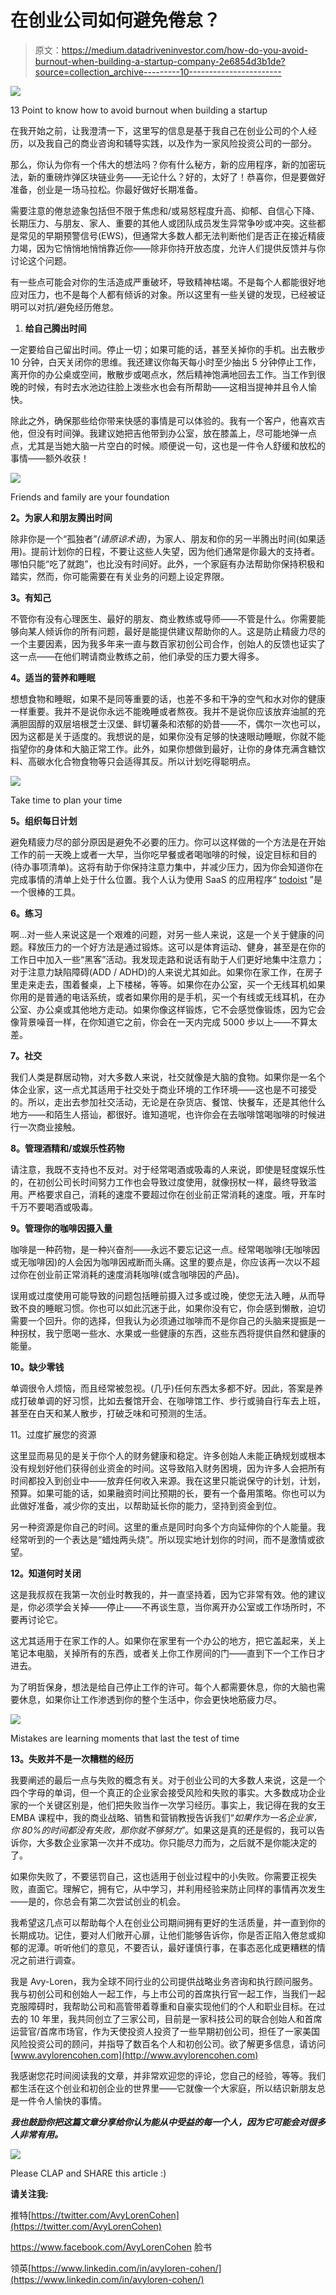 # 在创业公司如何避免倦怠？

> 原文：<https://medium.datadriveninvestor.com/how-do-you-avoid-burnout-when-building-a-startup-company-2e6854d3b1de?source=collection_archive---------10----------------------->

![](img/2c36d8bc851be06babd186c1312370ee.png)

13 Point to know how to avoid burnout when building a startup

在我开始之前，让我澄清一下，这里写的信息是基于我自己在创业公司的个人经历，以及我自己的商业咨询和辅导实践，以及作为一家风险投资公司的一部分。

那么，你认为你有一个伟大的想法吗？你有什么秘方，新的应用程序，新的加密玩法，新的重磅炸弹区块链业务——无论什么？好的，太好了！恭喜你，但是要做好准备，创业是一场马拉松。你最好做好长期准备。

需要注意的倦怠迹象包括但不限于焦虑和/或易怒程度升高、抑郁、自信心下降、长期压力、与朋友、家人、重要的其他人或团队成员发生异常争吵或冲突。这些都是常见的早期预警信号(EWS)，但通常大多数人都无法判断他们是否正在接近精疲力竭，因为它悄悄地悄悄靠近你——除非你持开放态度，允许人们提供反馈并与你讨论这个问题。

有一些点可能会对你的生活造成严重破坏，导致精神枯竭。不是每个人都能很好地应对压力，也不是每个人都有倾诉的对象。所以这里有一些关键的发现，已经被证明可以对抗/避免经历倦怠。

1.  **给自己腾出时间**

一定要给自己留出时间。停止一切；如果可能的话，甚至关掉你的手机。出去散步 10 分钟，白天关闭你的思维。我还建议你每天每小时至少抽出 5 分钟停止工作，离开你的办公桌或空间，散散步或喝点水，然后精神饱满地回去工作。当工作到很晚的时候，有时去水池边往脸上泼些水也会有所帮助——这相当提神并且令人愉快。

除此之外，确保那些给你带来快感的事情是可以体验的。我有一个客户，他喜欢吉他，但没有时间弹。我建议她把吉他带到办公室，放在膝盖上，尽可能地弹一点点，尤其是当她大脑一片空白的时候。顺便说一句，这也是一件令人舒缓和放松的事情——额外收获！

![](img/36525635e62bac0b9fb34d2541720b31.png)

Friends and family are your foundation

**2。为家人和朋友腾出时间**

除非你是一个“孤独者”*(请原谅术语)*，为家人、朋友和你的另一半腾出时间(如果适用)。提前计划你的日程，不要让这些人失望，因为他们通常是你最大的支持者。哪怕只能“吃了就跑”，也比没有时间好。此外，一个家庭有办法帮助你保持积极和踏实，然而，你可能需要在有关业务的问题上设定界限。

**3。有知己**

不管你有没有心理医生、最好的朋友、商业教练或导师——不管是什么。你需要能够向某人倾诉你的所有问题，最好是能提供建议帮助你的人。这是防止精疲力尽的一个主要因素，因为我多年来一直与数百家初创公司合作，创始人的反馈也证实了这一点——在他们聘请商业教练之前，他们承受的压力要大得多。

**4。适当的营养和睡眠**

想想食物和睡眠，如果不是同等重要的话，也差不多和干净的空气和水对你的健康一样重要。我并不是说你永远不能晚睡或者熬夜。我并不是说你应该放弃油腻的充满胆固醇的双层培根芝士汉堡、鲜切薯条和浓郁的奶昔——不，偶尔一次也可以，因为这都是关于适度的。我想说的是，如果你没有足够的快速眼动睡眠，你就不能指望你的身体和大脑正常工作。此外，如果你想做到最好，让你的身体充满含糖饮料、高碳水化合物食物等只会适得其反。所以计划吃得聪明点。

![](img/5854322846856039581cdd5e29645a1d.png)

Take time to plan your time

**5。组织每日计划**

避免精疲力尽的部分原因是避免不必要的压力。你可以这样做的一个方法是在开始工作的前一天晚上或者一大早，当你吃早餐或者喝咖啡的时候，设定目标和目的(待办事项清单)。这将有助于你保持注意力集中，并减少压力，因为你会知道你在完成事情的清单上处于什么位置。我个人认为使用 SaaS 的应用程序“ [todoist](https://todoist.com/seeYou) ”是一个很棒的工具。

**6。练习**

啊…对一些人来说这是一个艰难的问题，对另一些人来说，这是一个关于健康的问题。释放压力的一个好方法是通过锻炼。这可以是体育运动、健身，甚至是在你的工作日中加入一些“黑客”活动。我发现走路和说话有助于人们更好地集中注意力；对于注意力缺陷障碍(ADD / ADHD)的人来说尤其如此。如果你在家工作，在房子里走来走去，围着餐桌，上下楼梯，等等。如果你在办公室，买一个无线耳机如果你用的是普通的电话系统，或者如果你用的是手机，买一个有线或无线耳机，在办公室、办公桌或其他地方走动。如果你像这样锻炼，它不会感觉像锻炼，因为它会像背景噪音一样，在你知道它之前，你会在一天内完成 5000 步以上——不算太差。

**7。社交**

我们人类是群居动物，对大多数人来说，社交就像是大脑的食物。如果你是一名个体企业家，这一点尤其适用于社交处于商业环境的工作环境——这也是不可接受的。所以，走出去参加社交活动，无论是在杂货店、餐馆、快餐车，还是其他什么地方——和陌生人搭讪，都很好。谁知道呢，也许你会在去咖啡馆喝咖啡的时候进行一次商业接触。

**8。管理酒精和/或娱乐性药物**

请注意，我既不支持也不反对。对于经常喝酒或吸毒的人来说，即使是轻度娱乐性的，在初创公司长时间努力工作也会导致过度使用，就像拐杖一样，最终导致滥用。严格要求自己，消耗的速度不要超过你在创业前正常消耗的速度。哦，开车时千万不要喝酒或吸毒。

**9。管理你的咖啡因摄入量**

咖啡是一种药物，是一种兴奋剂——永远不要忘记这一点。经常喝咖啡(无咖啡因或无咖啡因)的人会因为咖啡因戒断而头痛。这里的要点是，你应该再一次以不超过你在创业前正常消耗的速度消耗咖啡(或含咖啡因的产品)。

误用或过度使用可能导致的问题包括睡前摄入过多或过晚，使您无法入睡，从而导致不良的睡眠习惯。你也可以如此沉迷于此，如果你没有它，你会感到懒散，迫切需要一个回升。你的选择，但我认为必须通过咖啡而不是你自己的头脑来提振是一种拐杖，我宁愿喝一些水、水果或一些健康的东西，这些东西将提供自然和健康的能量。

**10。缺少零钱**

单调很令人烦恼，而且经常被忽视。(几乎)任何东西太多都不好。因此，答案是养成打破单调的好习惯，比如去餐馆开会、在咖啡馆工作、步行或骑自行车去上班，甚至在白天和某人散步，打破乏味和可预测的生活。

11。过度扩展您的资源

这里显而易见的是关于你个人的财务健康和稳定。许多创始人未能正确规划或根本没有规划好他们获得创业资金的时间。这导致陷入财务困境，因为许多人会把所有时间都投入到创业中——放弃任何收入来源。我在这里只能说保守的计划，计划，预算。如果可能的话，如果融资时间比预期的长，要有一个备用策略。你也可以为此做好准备，减少你的支出，以帮助延长你的能力，坚持到资金到位。

另一种资源是你自己的时间。这里的重点是同时向多个方向延伸你的个人能量。我经常听到的一个表达是“蜡烛两头烧”。所以现实地计划你的时间，而不是激情或欲望。

**12。知道何时关闭**

这是我叔叔在我第一次创业时教我的，并一直坚持着，因为它非常有效。他的建议是，你必须学会关掉——停止——不再谈生意，当你离开办公室或工作场所时，不要再讨论它。

这尤其适用于在家工作的人。如果你在家里有一个办公的地方，把它盖起来，关上笔记本电脑，关掉所有的东西，或者关上你工作房间的门——直到下一个工作日才进去。

为了明哲保身，想法是给自己停止工作的许可。每个人都需要休息，你的大脑也需要休息，如果你让工作渗透到你的整个生活中，你会更快地筋疲力尽。

![](img/ea9fab563eed4d62ee0c897b5d1242f9.png)

Mistakes are learning moments that last the test of time

**13。失败并不是一次糟糕的经历**

我要阐述的最后一点与失败的概念有关。对于创业公司的大多数人来说，这是一个四个字母的单词，但一个真正的企业家会接受风险和失败的事实。大多数成功企业家的一个关键区别是，他们把失败当作一次学习经历。事实上，我记得在我的女王 EMBA 课程中，我的商业战略、销售和营销教授告诉我们“*如果作为一名企业家，你 80%的时间都没有失败，那你就不够努力*”。如果这是真的还是假的，我可以告诉你，大多数企业家第一次并不成功。你只能尽力而为，之后就不是你能决定的了。

如果你失败了，不要惩罚自己，这也适用于创业过程中的小失败。你需要正视失败，直面它。理解它，拥有它，从中学习，并利用经验来防止同样的事情再次发生——是的，你总会有第二次尝试创业的机会。

我希望这几点可以帮助每个人在创业公司期间拥有更好的生活质量，并一直到你的长期成功。记住，要对人们敞开心扉，让他们能够告诉你，你是否正陷入倦怠或抑郁的泥潭。听听他们的意见，不要否认，最好谨慎行事，在事态恶化成更糟糕的情况之前进行调查。

我是 Avy-Loren，我为全球不同行业的公司提供战略业务咨询和执行顾问服务。我与初创公司和创始人一起工作，与上市公司的首席执行官一起工作，当我们一起克服障碍时，我帮助公司和高管带着尊重和自豪实现他们的个人和职业目标。在过去的 10 年里，我共同创立了三家公司，目前是一家科技公司的联合创始人和首席运营官/首席市场官，作为天使投资人投资了一些早期初创公司，担任了一家美国风险投资公司的顾问，并指导了数百名个人和初创公司。欲了解更多信息，请访问[www.avylorencohen.com](http://www.avylorencohen.com)

我感谢您花时间阅读我的文章，并非常欢迎您的评论，您自己的经验，等等。我们都生活在这个创业和初创企业的世界里——它就像一个大家庭，所以结识新朋友总是一件令人愉快的事情。

***我也鼓励你把这篇文章分享给你认为能从中受益的每一个人，因为它可能会对很多人非常有用。***

![](img/d4578a53b9e11522ba39b4d473254d2d.png)

Please CLAP and SHARE this article :)

**请关注我:**

推特[https://twitter.com/AvyLorenCohen](https://twitter.com/AvyLorenCohen)

https://www.facebook.com/AvyLorenCohen 脸书

领英[https://www.linkedin.com/in/avyloren-cohen/](https://www.linkedin.com/in/avyloren-cohen/)